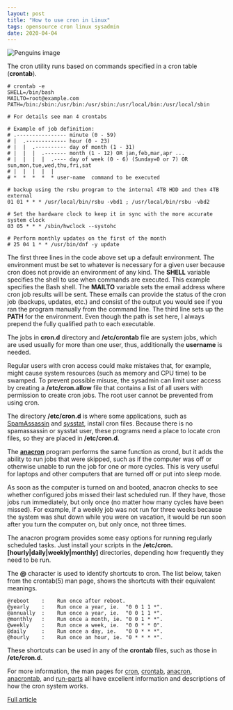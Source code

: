 ```yaml
---
layout: post
title: "How to use cron in Linux"
tags: opensource cron linux sysadmin
date: 2020-04-04
---
```


![Penguins image](https://opensource.com/sites/default/files/styles/image-full-size/public/lead-images/linux-penguins.png?itok=yKOpaJM_)

The cron utility runs based on commands specified in a cron table (**crontab**).

```
# crontab -e
SHELL=/bin/bash
MAILTO=root@example.com
PATH=/bin:/sbin:/usr/bin:/usr/sbin:/usr/local/bin:/usr/local/sbin

# For details see man 4 crontabs

# Example of job definition:
# .---------------- minute (0 - 59)
# |  .------------- hour (0 - 23)
# |  |  .---------- day of month (1 - 31)
# |  |  |  .------- month (1 - 12) OR jan,feb,mar,apr ...
# |  |  |  |  .---- day of week (0 - 6) (Sunday=0 or 7) OR sun,mon,tue,wed,thu,fri,sat
# |  |  |  |  |
# *  *  *  *  * user-name  command to be executed

# backup using the rsbu program to the internal 4TB HDD and then 4TB external
01 01 * * * /usr/local/bin/rsbu -vbd1 ; /usr/local/bin/rsbu -vbd2

# Set the hardware clock to keep it in sync with the more accurate system clock
03 05 * * * /sbin/hwclock --systohc

# Perform monthly updates on the first of the month
# 25 04 1 * * /usr/bin/dnf -y update
```

The first three lines in the code above set up a default environment. The environment must be set to 
whatever is necessary for a given user because cron does not provide an environment of any kind. The 
**SHELL** variable specifies the shell to use when commands are executed. This example specifies the 
Bash shell. The **MAILTO** variable sets the email address where cron job results will be sent. These 
emails can provide the status of the cron job (backups, updates, etc.) and consist of the output you 
would see if you ran the program manually from the command line. The third line sets up the **PATH** 
for the environment. Even though the path is set here, I always prepend the fully qualified path to 
each executable.

The jobs in **cron.d** directory and **/etc/crontab** file are system jobs, which are used usually 
for more than one user, thus, additionally the **username** is needed.

Regular users with cron access could make mistakes that, for example, might cause system resources 
(such as memory and CPU time) to be swamped. To prevent possible misuse, the sysadmin can limit user 
access by creating a **/etc/cron.allow** file that contains a list of all users with permission to 
create cron jobs. The root user cannot be prevented from using cron.

The directory **/etc/cron.d** is where some applications, such as 
[SpamAssassin](http://spamassassin.apache.org/) and 
[sysstat](https://github.com/sysstat/sysstat), install cron files. Because there is no spamassassin 
or sysstat user, these programs need a place to locate cron files, so they are placed in **/etc/cron.d**.

The **[anacron](https://en.wikipedia.org/wiki/Anacron)** program performs the same function as crond, 
but it adds the ability to run jobs that were skipped, such as if the computer was off or otherwise 
unable to run the job for one or more cycles. This is very useful for laptops and other computers that 
are turned off or put into sleep mode.

As soon as the computer is turned on and booted, anacron checks to see whether configured jobs missed 
their last scheduled run. If they have, those jobs run immediately, but only once (no matter how many 
cycles have been missed). For example, if a weekly job was not run for three weeks because the system 
was shut down while you were on vacation, it would be run soon after you turn the computer on, but only 
once, not three times.

The anacron program provides some easy options for running regularly scheduled tasks. Just install your 
scripts in the 
**/etc/cron.[hourly|daily|weekly|monthly]** directories, depending how frequently they need 
to be run.

The **@** character is used to identify shortcuts to cron. The list below, taken from the crontab(5) man page, 
shows the shortcuts with their equivalent meanings.

```
@reboot    :    Run once after reboot.
@yearly    :    Run once a year, ie.  "0 0 1 1 *".
@annually  :    Run once a year, ie.  "0 0 1 1 *".
@monthly   :    Run once a month, ie. "0 0 1 * *".
@weekly    :    Run once a week, ie.  "0 0 * * 0".
@daily     :    Run once a day, ie.   "0 0 * * *".
@hourly    :    Run once an hour, ie. "0 * * * *".
```

These shortcuts can be used in any of the **crontab** files, such as those in **/etc/cron.d**.

For more information, the man pages for 
[cron](http://man7.org/linux/man-pages/man8/cron.8.html), 
[crontab](http://man7.org/linux/man-pages/man5/crontab.5.html), 
[anacron](http://man7.org/linux/man-pages/man8/anacron.8.html), 
[anacrontab](http://man7.org/linux/man-pages/man5/anacrontab.5.html), and 
[run-parts](http://manpages.ubuntu.com/manpages/zesty/man8/run-parts.8.html) all have excellent information 
and descriptions of how the cron system works.

[Full article](https://opensource.com/article/17/11/how-use-cron-linux)
